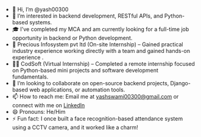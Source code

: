 - 👋 Hi, I’m @yash00300  
- 👀 I’m interested in backend development, RESTful APIs, and Python-based systems.  
- 🎓 I've completed my MCA and am currently looking for a full-time job opportunity in backend or Python development.
- 💼 Precious Infosystem pvt ltd (On-site Internship) – Gained practical industry experience working directly with a team and gained hands-on experience .
- 👨‍💻 CodSoft (Virtual Internship) – Completed a remote internship focused on Python-based mini projects and software development fundamentals.
- 💞️ I’m looking to collaborate on open-source backend projects, Django-based web applications, or automation tools.  
- 📫 How to reach me: Email me at yashswami00300@gmail.com or connect with me on [LinkedIn](https://www.linkedin.com/in/yash-swami-723)  
- 😄 Pronouns: He/Him  
- ⚡ Fun fact: I once built a face recognition-based attendance system using a CCTV camera, and it worked like a charm!
